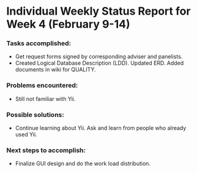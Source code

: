 # Individual Weekly Status Report for Week 4 (February 9-14) #

### Tasks accomplished: ###
  * Get request forms signed by corresponding adviser and panelists.
  * Created Logical Database Description (LDD). Updated ERD. Added documents in wiki for QUALITY.

### Problems encountered: ###
  * Still not familiar with Yii.

### Possible solutions: ###
  * Continue learning about Yii. Ask and learn from people who already used Yii.

### Next steps to accomplish: ###
  * Finalize GUI design and do the work load distribution.